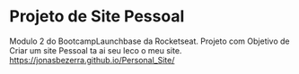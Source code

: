 # Projeto de Site Pessoal
 Modulo 2 do BootcampLaunchbase da Rocketseat. Projeto com Objetivo de Criar um site Pessoal
 ta ai seu leco o meu site.  https://jonasbezerra.github.io/Personal_Site/
